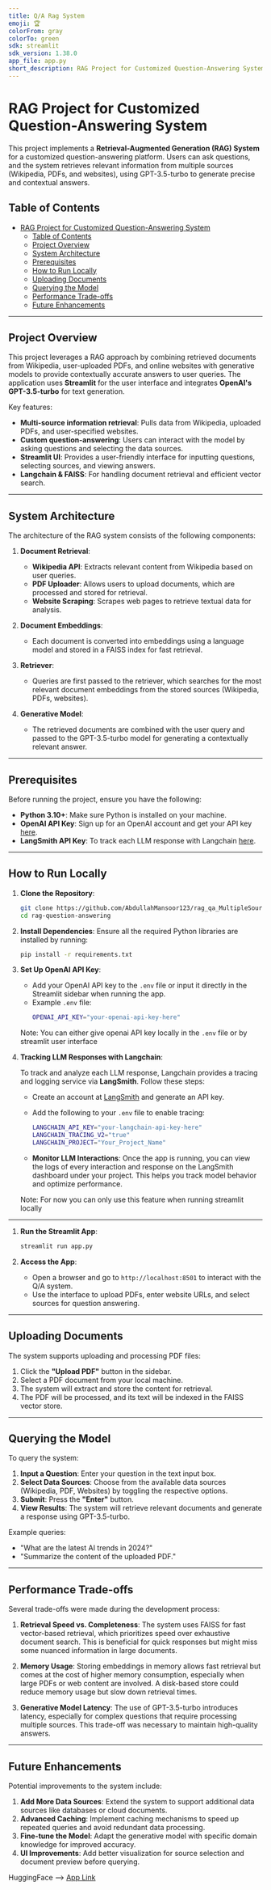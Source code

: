 ```yaml
---
title: Q/A Rag System
emoji: 🏆
colorFrom: gray
colorTo: green
sdk: streamlit
sdk_version: 1.38.0
app_file: app.py
short_description: RAG Project for Customized Question-Answering System
---
```


# RAG Project for Customized Question-Answering System

This project implements a **Retrieval-Augmented Generation (RAG) System** for a customized question-answering platform. Users can ask questions, and the system retrieves relevant information from multiple sources (Wikipedia, PDFs, and websites), using GPT-3.5-turbo to generate precise and contextual answers.

## Table of Contents
- [RAG Project for Customized Question-Answering System](#rag-project-for-customized-question-answering-system)
  - [Table of Contents](#table-of-contents)
  - [Project Overview](#project-overview)
  - [System Architecture](#system-architecture)
  - [Prerequisites](#prerequisites)
  - [How to Run Locally](#how-to-run-locally)
  - [Uploading Documents](#uploading-documents)
  - [Querying the Model](#querying-the-model)
  - [Performance Trade-offs](#performance-trade-offs)
  - [Future Enhancements](#future-enhancements)

---

## Project Overview

This project leverages a RAG approach by combining retrieved documents from Wikipedia, user-uploaded PDFs, and online websites with generative models to provide contextually accurate answers to user queries. The application uses **Streamlit** for the user interface and integrates **OpenAI's GPT-3.5-turbo** for text generation.

Key features:
- **Multi-source information retrieval**: Pulls data from Wikipedia, uploaded PDFs, and user-specified websites.
- **Custom question-answering**: Users can interact with the model by asking questions and selecting the data sources.
- **Streamlit UI**: Provides a user-friendly interface for inputting questions, selecting sources, and viewing answers.
- **Langchain & FAISS**: For handling document retrieval and efficient vector search.

---

## System Architecture

The architecture of the RAG system consists of the following components:

1. **Document Retrieval**:
    - **Wikipedia API**: Extracts relevant content from Wikipedia based on user queries.
    - **PDF Uploader**: Allows users to upload documents, which are processed and stored for retrieval.
    - **Website Scraping**: Scrapes web pages to retrieve textual data for analysis.

2. **Document Embeddings**:
    - Each document is converted into embeddings using a language model and stored in a FAISS index for fast retrieval.

3. **Retriever**:
    - Queries are first passed to the retriever, which searches for the most relevant document embeddings from the stored sources (Wikipedia, PDFs, websites).

4. **Generative Model**:
    - The retrieved documents are combined with the user query and passed to the GPT-3.5-turbo model for generating a contextually relevant answer.

---

## Prerequisites

Before running the project, ensure you have the following:

- **Python 3.10+**: Make sure Python is installed on your machine.
- **OpenAI API Key**: Sign up for an OpenAI account and get your API key [here](https://platform.openai.com/signup).
- **LangSmith API Key**: To track each LLM response with Langchain [here](https://smith.langchain.com).
---

## How to Run Locally

1. **Clone the Repository**:
   ```bash
   git clone https://github.com/AbdullahMansoor123/rag_qa_MultipleSources
   cd rag-question-answering
   ```

2. **Install Dependencies**:
   Ensure all the required Python libraries are installed by running:
   ```bash
   pip install -r requirements.txt
   ```

3. **Set Up OpenAI API Key**:
   - Add your OpenAI API key to the `.env` file or input it directly in the Streamlit sidebar when running the app.
   - Example `.env` file:
     ```bash
     OPENAI_API_KEY="your-openai-api-key-here"
     ```
    Note: You can either give openai API key locally in the `.env` file or by streamlit user interface

4. **Tracking LLM Responses with Langchain**:

    To track and analyze each LLM response, Langchain provides a tracing and logging service via **LangSmith**. Follow these steps:

   - Create an account at [LangSmith](https://smith.langchain.com/) and generate an API key.
   - Add the following to your `.env` file to enable tracing:
     ```bash
     LANGCHAIN_API_KEY="your-langchain-api-key-here"
     LANGCHAIN_TRACING_V2="true"
     LANGCHAIN_PROJECT="Your_Project_Name"
     ```

   - **Monitor LLM Interactions**:
    Once the app is running, you can view the logs of every interaction and response on the LangSmith dashboard under your project. This helps you track model behavior and optimize performance.

    Note: For now you can only use this feature when running streamlit locally
---

1. **Run the Streamlit App**:
   ```bash
   streamlit run app.py
   ```

2. **Access the App**:
   - Open a browser and go to `http://localhost:8501` to interact with the Q/A system.
   - Use the interface to upload PDFs, enter website URLs, and select sources for question answering.

---

## Uploading Documents

The system supports uploading and processing PDF files:

1. Click the **"Upload PDF"** button in the sidebar.
2. Select a PDF document from your local machine.
3. The system will extract and store the content for retrieval.
4. The PDF will be processed, and its text will be indexed in the FAISS vector store.

---

## Querying the Model

To query the system:

1. **Input a Question**: Enter your question in the text input box.
2. **Select Data Sources**: Choose from the available data sources (Wikipedia, PDF, Websites) by toggling the respective options.
3. **Submit**: Press the **"Enter"** button.
4. **View Results**: The system will retrieve relevant documents and generate a response using GPT-3.5-turbo.

Example queries:
- "What are the latest AI trends in 2024?"
- "Summarize the content of the uploaded PDF."

---

## Performance Trade-offs

Several trade-offs were made during the development process:

1. **Retrieval Speed vs. Completeness**: The system uses FAISS for fast vector-based retrieval, which prioritizes speed over exhaustive document search. This is beneficial for quick responses but might miss some nuanced information in large documents.
  
2. **Memory Usage**: Storing embeddings in memory allows fast retrieval but comes at the cost of higher memory consumption, especially when large PDFs or web content are involved. A disk-based store could reduce memory usage but slow down retrieval times.

3. **Generative Model Latency**: The use of GPT-3.5-turbo introduces latency, especially for complex questions that require processing multiple sources. This trade-off was necessary to maintain high-quality answers.

---

## Future Enhancements

Potential improvements to the system include:

1. **Add More Data Sources**: Extend the system to support additional data sources like databases or cloud documents.
2. **Advanced Caching**: Implement caching mechanisms to speed up repeated queries and avoid redundant data processing.
3. **Fine-tune the Model**: Adapt the generative model with specific domain knowledge for improved accuracy.
4. **UI Improvements**: Add better visualization for source selection and document preview before querying.


HuggingFace --> [App Link](https://huggingface.co/spaces/Spaceman-123/qa_rag_system)